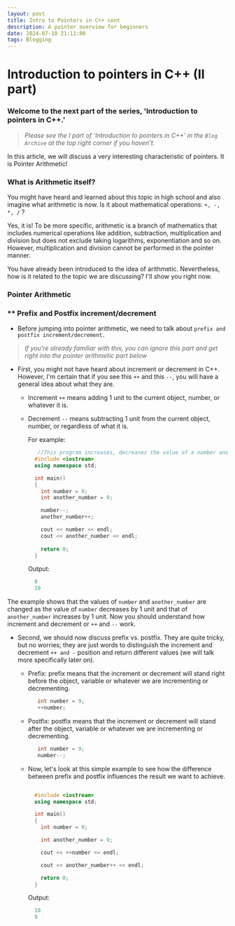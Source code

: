 ```yaml
---
layout: post
title: Intro to Pointers in C++ cont
description: A pointer overview for beginners
date: 2024-07-10 21:11:00
tags: Blogging
---
```


# Introduction to pointers in C++ (II part)

### Welcome to the next part of the series, 'Introduction to pointers in C++.'

>*Please see the I part of 'Introduction to pointers in C++' in the `Blog Archive` at the top right corner if you haven't.*

In this article, we will discuss a very interesting characteristic of pointers. It is Pointer Arithmetic!

### What is Arithmetic itself? 

You might have heard and learned about this topic in high school and also imagine what arithmetic is now. Is it about mathematical operations: `+, -, *, /` ?

Yes, it is! To be more specific, arithmetic is a branch of mathematics that includes numerical operations like addition, subtraction, multiplication and division but does not exclude taking logarithms, exponentiation and so on. However, multiplication and division cannot be performed in the pointer manner.

You have already been introduced to the idea of arithmetic. Nevertheless, how is it related to the topic we are discussing?
I'll show you right now.

### Pointer Arithmetic
  ### ** Prefix and Postfix increment/decrement
- Before jumping into pointer arithmetic, we need to talk about `prefix and postfix increment/decrement.`

>*If you're already familiar with this, you can ignore this part and get right into the pointer arithmetic part below*

- First, you might not have heard about increment or decrement in C++. However, I'm certain that if you see this `++` and this `--`, you will have a general idea about what they are.

    - Increment `++` means adding 1 unit to the current object, number, or whatever it is.
    - Decrement `--` means subtracting 1 unit from the current object, number, or regardless of what it is.

      For example:
      
      ```C++
         //This program increases, decreases the value of a number and prints the output to the console
        #include <iostream>
        using namespace std;

        int main()
        {
          int number = 9;
          int another_number = 9;

          number--;
          another_number++;

          cout << number << endl;
          cout << another_number << endl;
    
          return 0;
        }
      ```

      Output:
      ```cpp
        8
        10
      ```

The example shows that the values of `number` and `another_number` are changed as the value of `number` decreases by 1 unit and that of `another_number` increases by 1 unit. Now you should understand how increment and decrement or `++` and `--` work.

- Second, we should now discuss prefix vs. postfix. They are quite tricky, but no worries; they are just words to distinguish the increment and decrement `++ and -` position and return different values (we will talk more specifically later on).

    - Prefix: prefix means that the increment or decrement will stand right before the object, variable or whatever we are incrementing or decrementing.
      
      ```cpp
         int number = 9;
         ++number;
      ```
    - Postfix: postfix means that the increment or decrement will stand after the object, variable or whatever we are incrementing or decrementing.
      
      ```cpp
         int number = 9;
         number--;
      ```

    - Now, let's look at this simple example to see how the difference between prefix and postfix influences the result we want to achieve.

      ```cpp
  
        #include <iostream>
        using namespace std;

        int main()
        {
          int number = 9;

          int another_number = 9;

          cout << ++number << endl;

	      cout << another_number++ << endl;

	      return 0;
        }
       ```
      Output:
  
      ```cpp
        10
        9
      ```  
    
